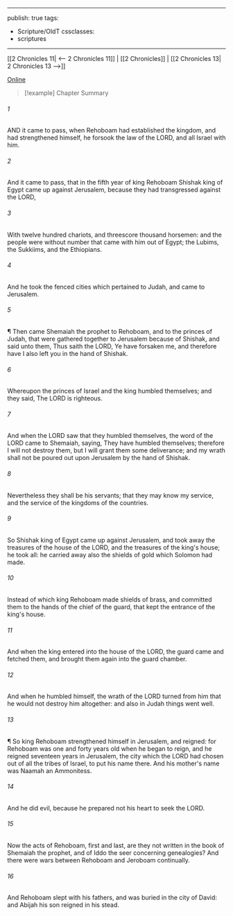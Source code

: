 

---
publish: true
tags:
  - Scripture/OldT
cssclasses:
  - scriptures
---
[[2 Chronicles 11| <-- 2 Chronicles 11]] | [[2 Chronicles]] | [[2 Chronicles 13| 2 Chronicles 13 -->]]

[Online](https://churchofjesuschrist.org/study/scriptures/ot/2-chr/12?lang=eng)

>[!example] Chapter Summary
>
###### 1
AND it came to pass, when Rehoboam had established the kingdom, and had strengthened himself, he forsook the law of the LORD, and all Israel with him.
###### 2
And it came to pass, that in the fifth year of king Rehoboam Shishak king of Egypt came up against Jerusalem, because they had transgressed against the LORD,
###### 3
With twelve hundred chariots, and threescore thousand horsemen: and the people were without number that came with him out of Egypt; the Lubims, the Sukkiims, and the Ethiopians.
###### 4
And he took the fenced cities which pertained to Judah, and came to Jerusalem.
###### 5
¶ Then came Shemaiah the prophet to Rehoboam, and to the princes of Judah, that were gathered together to Jerusalem because of Shishak, and said unto them, Thus saith the LORD, Ye have forsaken me, and therefore have I also left you in the hand of Shishak.
###### 6
Whereupon the princes of Israel and the king humbled themselves; and they said, The LORD is righteous.
###### 7
And when the LORD saw that they humbled themselves, the word of the LORD came to Shemaiah, saying, They have humbled themselves; therefore I will not destroy them, but I will grant them some deliverance; and my wrath shall not be poured out upon Jerusalem by the hand of Shishak.
###### 8
Nevertheless they shall be his servants; that they may know my service, and the service of the kingdoms of the countries.
###### 9
So Shishak king of Egypt came up against Jerusalem, and took away the treasures of the house of the LORD, and the treasures of the king's house; he took all: he carried away also the shields of gold which Solomon had made.
###### 10
Instead of which king Rehoboam made shields of brass, and committed them to the hands of the chief of the guard, that kept the entrance of the king's house.
###### 11
And when the king entered into the house of the LORD, the guard came and fetched them, and brought them again into the guard chamber.
###### 12
And when he humbled himself, the wrath of the LORD turned from him that he would not destroy him altogether: and also in Judah things went well.
###### 13
¶ So king Rehoboam strengthened himself in Jerusalem, and reigned: for Rehoboam was one and forty years old when he began to reign, and he reigned seventeen years in Jerusalem, the city which the LORD had chosen out of all the tribes of Israel, to put his name there.  And his mother's name was Naamah an Ammonitess.
###### 14
And he did evil, because he prepared not his heart to seek the LORD.
###### 15
Now the acts of Rehoboam, first and last, are they not written in the book of Shemaiah the prophet, and of Iddo the seer concerning genealogies?  And there were wars between Rehoboam and Jeroboam continually.
###### 16
And Rehoboam slept with his fathers, and was buried in the city of David: and Abijah his son reigned in his stead.



